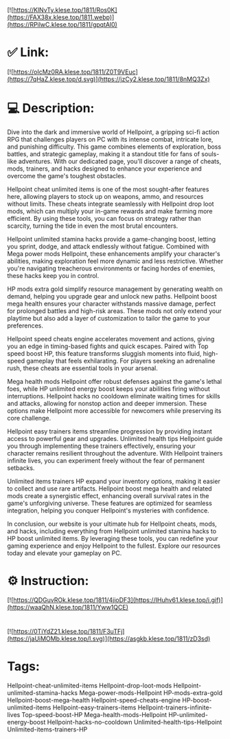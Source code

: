 [![https://KlNvTy.klese.top/1811/Ros0K](https://FAX38x.klese.top/1811.webp)](https://RPilwC.klese.top/1811/gpqtAl0)
# ✅ Link:
[![https://oIcMz0RA.klese.top/1811/Z0T9VEuc](https://7qHaZ.klese.top/d.svg)](https://jzCy2.klese.top/1811/8nMQ3Zx)
# 💻 Description:
Dive into the dark and immersive world of Hellpoint, a gripping sci-fi action RPG that challenges players on PC with its intense combat, intricate lore, and punishing difficulty. This game combines elements of exploration, boss battles, and strategic gameplay, making it a standout title for fans of souls-like adventures. With our dedicated page, you'll discover a range of cheats, mods, trainers, and hacks designed to enhance your experience and overcome the game's toughest obstacles.



Hellpoint cheat unlimited items is one of the most sought-after features here, allowing players to stock up on weapons, ammo, and resources without limits. These cheats integrate seamlessly with Hellpoint drop loot mods, which can multiply your in-game rewards and make farming more efficient. By using these tools, you can focus on strategy rather than scarcity, turning the tide in even the most brutal encounters.



Hellpoint unlimited stamina hacks provide a game-changing boost, letting you sprint, dodge, and attack endlessly without fatigue. Combined with Mega power mods Hellpoint, these enhancements amplify your character's abilities, making exploration feel more dynamic and less restrictive. Whether you're navigating treacherous environments or facing hordes of enemies, these hacks keep you in control.



HP mods extra gold simplify resource management by generating wealth on demand, helping you upgrade gear and unlock new paths. Hellpoint boost mega health ensures your character withstands massive damage, perfect for prolonged battles and high-risk areas. These mods not only extend your playtime but also add a layer of customization to tailor the game to your preferences.



Hellpoint speed cheats engine accelerates movement and actions, giving you an edge in timing-based fights and quick escapes. Paired with Top speed boost HP, this feature transforms sluggish moments into fluid, high-speed gameplay that feels exhilarating. For players seeking an adrenaline rush, these cheats are essential tools in your arsenal.



Mega health mods Hellpoint offer robust defenses against the game's lethal foes, while HP unlimited energy boost keeps your abilities firing without interruptions. Hellpoint hacks no cooldown eliminate waiting times for skills and attacks, allowing for nonstop action and deeper immersion. These options make Hellpoint more accessible for newcomers while preserving its core challenge.



Hellpoint easy trainers items streamline progression by providing instant access to powerful gear and upgrades. Unlimited health tips Hellpoint guide you through implementing these trainers effectively, ensuring your character remains resilient throughout the adventure. With Hellpoint trainers infinite lives, you can experiment freely without the fear of permanent setbacks.



Unlimited items trainers HP expand your inventory options, making it easier to collect and use rare artifacts. Hellpoint boost mega health and related mods create a synergistic effect, enhancing overall survival rates in the game's unforgiving universe. These features are optimized for seamless integration, helping you conquer Hellpoint's mysteries with confidence.



In conclusion, our website is your ultimate hub for Hellpoint cheats, mods, and hacks, including everything from Hellpoint unlimited stamina hacks to HP boost unlimited items. By leveraging these tools, you can redefine your gaming experience and enjoy Hellpoint to the fullest. Explore our resources today and elevate your gameplay on PC.

# ⚙️ Instruction:
[![https://QDGuvROk.klese.top/1811/4jioDF3](https://IHuhv61.klese.top/i.gif)](https://waaQhN.klese.top/1811/Yww1QCE)
#
[![https://0TiYdZ21.klese.top/1811/F3uTFj](https://jaUiMOMb.klese.top/l.svg)](https://asgkb.klese.top/1811/zD3sd)
# Tags:
Hellpoint-cheat-unlimited-items Hellpoint-drop-loot-mods Hellpoint-unlimited-stamina-hacks Mega-power-mods-Hellpoint HP-mods-extra-gold Hellpoint-boost-mega-health Hellpoint-speed-cheats-engine HP-boost-unlimited-items Hellpoint-easy-trainers-items Hellpoint-trainers-infinite-lives Top-speed-boost-HP Mega-health-mods-Hellpoint HP-unlimited-energy-boost Hellpoint-hacks-no-cooldown Unlimited-health-tips-Hellpoint Unlimited-items-trainers-HP






